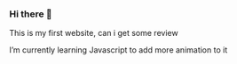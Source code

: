 ### Hi there 👋

This is my first website, can i get some review

I’m currently learning Javascript to add more animation to it
